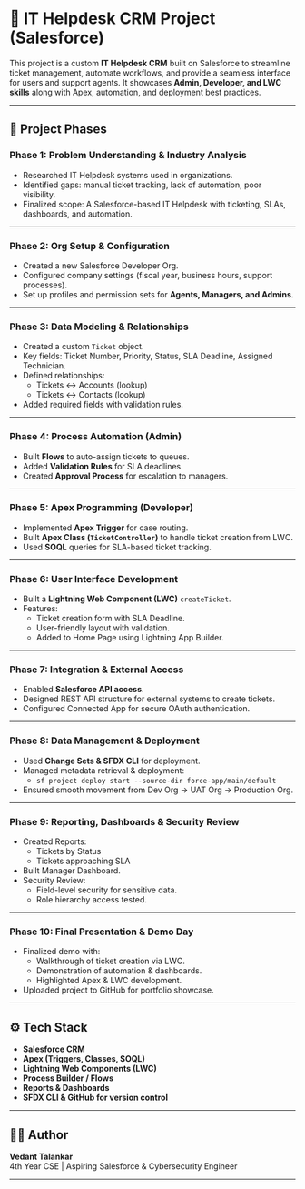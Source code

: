 # 🚀 IT Helpdesk CRM Project (Salesforce)

This project is a custom **IT Helpdesk CRM** built on Salesforce to streamline ticket management, automate workflows, and provide a seamless interface for users and support agents. It showcases **Admin, Developer, and LWC skills** along with Apex, automation, and deployment best practices.

---

## 📅 Project Phases

### **Phase 1: Problem Understanding & Industry Analysis**
- Researched IT Helpdesk systems used in organizations.
- Identified gaps: manual ticket tracking, lack of automation, poor visibility.
- Finalized scope: A Salesforce-based IT Helpdesk with ticketing, SLAs, dashboards, and automation.

---

### **Phase 2: Org Setup & Configuration**
- Created a new Salesforce Developer Org.
- Configured company settings (fiscal year, business hours, support processes).
- Set up profiles and permission sets for **Agents, Managers, and Admins**.

---

### **Phase 3: Data Modeling & Relationships**
- Created a custom `Ticket` object.
- Key fields: Ticket Number, Priority, Status, SLA Deadline, Assigned Technician.
- Defined relationships:
  - Tickets ↔ Accounts (lookup)
  - Tickets ↔ Contacts (lookup)
- Added required fields with validation rules.

---

### **Phase 4: Process Automation (Admin)**
- Built **Flows** to auto-assign tickets to queues.
- Added **Validation Rules** for SLA deadlines.
- Created **Approval Process** for escalation to managers.

---

### **Phase 5: Apex Programming (Developer)**
- Implemented **Apex Trigger** for case routing.
- Built **Apex Class (`TicketController`)** to handle ticket creation from LWC.
- Used **SOQL** queries for SLA-based ticket tracking.

---

### **Phase 6: User Interface Development**
- Built a **Lightning Web Component (LWC)** `createTicket`.
- Features:
  - Ticket creation form with SLA Deadline.
  - User-friendly layout with validation.
  - Added to Home Page using Lightning App Builder.

---

### **Phase 7: Integration & External Access**
- Enabled **Salesforce API access**.
- Designed REST API structure for external systems to create tickets.
- Configured Connected App for secure OAuth authentication.

---

### **Phase 8: Data Management & Deployment**
- Used **Change Sets & SFDX CLI** for deployment.
- Managed metadata retrieval & deployment:
  - `sf project deploy start --source-dir force-app/main/default`
- Ensured smooth movement from Dev Org → UAT Org → Production Org.

---

### **Phase 9: Reporting, Dashboards & Security Review**
- Created Reports:
  - Tickets by Status
  - Tickets approaching SLA
- Built Manager Dashboard.
- Security Review:
  - Field-level security for sensitive data.
  - Role hierarchy access tested.

---

### **Phase 10: Final Presentation & Demo Day**
- Finalized demo with:
  - Walkthrough of ticket creation via LWC.
  - Demonstration of automation & dashboards.
  - Highlighted Apex & LWC development.
- Uploaded project to GitHub for portfolio showcase.

---

## ⚙️ Tech Stack
- **Salesforce CRM**
- **Apex (Triggers, Classes, SOQL)**
- **Lightning Web Components (LWC)**
- **Process Builder / Flows**
- **Reports & Dashboards**
- **SFDX CLI & GitHub for version control**

---

## 👨‍💻 Author
**Vedant Talankar**  
4th Year CSE | Aspiring Salesforce & Cybersecurity Engineer  

---
